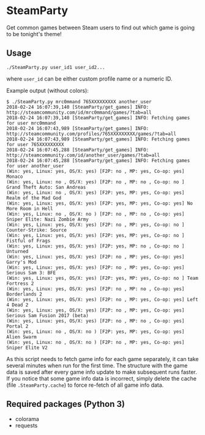 # SteamParty
Get common games between Steam users to find out which game is going to be tonight's theme!

## Usage
```
./SteamParty.py user_id1 user_id2...
```

where `user_id` can be either custom profile name or a numeric ID.

Example output (without colors):
```
$ ./SteamParty.py mrc0mmand 765XXXXXXXXX another_user
2018-02-24 16:07:39,140 [SteamParty/get_games] INFO: http://steamcommunity.com/id/mrc0mmand/games/?tab=all
2018-02-24 16:07:39,140 [SteamParty/get_games] INFO: Fetching games for user mrc0mmand
2018-02-24 16:07:43,989 [SteamParty/get_games] INFO: http://steamcommunity.com/profiles/765XXXXXXXXX/games/?tab=all
2018-02-24 16:07:43,989 [SteamParty/get_games] INFO: Fetching games for user 765XXXXXXXXX
2018-02-24 16:07:45,288 [SteamParty/get_games] INFO: http://steamcommunity.com/id/another_user/games/?tab=all
2018-02-24 16:07:45,288 [SteamParty/get_games] INFO: Fetching games for user another_user
(Win: yes, Linux: yes, OS/X: yes) [F2P: no , MP: yes, Co-op: yes] Monaco
(Win: yes, Linux: no , OS/X: yes) [F2P: no , MP: no , Co-op: no ] Grand Theft Auto: San Andreas
(Win: yes, Linux: no , OS/X: yes) [F2P: yes, MP: yes, Co-op: yes] Realm of the Mad God
(Win: yes, Linux: yes, OS/X: yes) [F2P: yes, MP: yes, Co-op: yes] No More Room in Hell
(Win: yes, Linux: no , OS/X: no ) [F2P: no , MP: no , Co-op: yes] Sniper Elite: Nazi Zombie Army
(Win: yes, Linux: yes, OS/X: yes) [F2P: no , MP: yes, Co-op: no ] Counter-Strike: Source
(Win: yes, Linux: yes, OS/X: yes) [F2P: yes, MP: yes, Co-op: no ] Fistful of Frags
(Win: yes, Linux: yes, OS/X: yes) [F2P: yes, MP: no , Co-op: no ] Unturned
(Win: yes, Linux: yes, OS/X: yes) [F2P: no , MP: yes, Co-op: yes] Garry's Mod
(Win: yes, Linux: yes, OS/X: yes) [F2P: no , MP: yes, Co-op: yes] Serious Sam 3: BFE
(Win: yes, Linux: yes, OS/X: yes) [F2P: yes, MP: yes, Co-op: no ] Team Fortress 2
(Win: yes, Linux: yes, OS/X: yes) [F2P: no , MP: no , Co-op: yes] Borderlands 2
(Win: yes, Linux: yes, OS/X: yes) [F2P: no , MP: yes, Co-op: yes] Left 4 Dead 2
(Win: yes, Linux: yes, OS/X: yes) [F2P: no , MP: yes, Co-op: yes] Serious Sam Fusion 2017 (beta)
(Win: yes, Linux: yes, OS/X: yes) [F2P: no , MP: no , Co-op: yes] Portal 2
(Win: yes, Linux: no , OS/X: no ) [F2P: yes, MP: yes, Co-op: yes] Alien Swarm
(Win: yes, Linux: no , OS/X: no ) [F2P: no , MP: yes, Co-op: yes] Sniper Elite V2
```

As this script needs to fetch game info for each game separately, it can take several minutes when run for the first time.
The structure with the game data is saved after every game info update to make subsequent runs faster. If you notice
that some game info data is incorrect, simply delete the cache (file `.SteamParty.cache`) to force re-fetch of all game
info data.

## Required packages (Python 3)
* colorama
* requests
